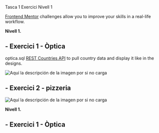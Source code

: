
Tasca 1 Exercici Nivell 1

[Frontend Mentor](https://www.frontendmentor.io) challenges allow you to improve your skills in a real-life workflow.

**Nivell 1.**
## - Exercici 1 - Òptica

optica.sql [REST Countries API](https://restcountries.eu) to pull country data and display it like in the designs.

![Aquí la descripción de la imagen por si no carga](https://raw.githubusercontent.com/parzibyte/WaterPy/Modelos_EntidaRelacion/pizzeria_ER.png)

## - Exercici 2 - pizzeria
![Aquí la descripción de la imagen por si no carga](https://raw.githubusercontent.com/parzibyte/WaterPy/Modelos_EntidaRelacion/pizzeria_ER.png)


**Nivell 1.**
## - Exercici 1 - Òptica
